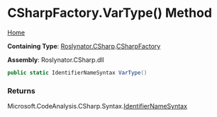 <a name="_Top"></a>

# CSharpFactory\.VarType\(\) Method

[Home](../../../../README.md#_Top)

**Containing Type**: [Roslynator.CSharp](../../README.md#_Top)\.[CSharpFactory](../README.md#_Top)

**Assembly**: Roslynator\.CSharp\.dll

```csharp
public static IdentifierNameSyntax VarType()
```

### Returns

Microsoft\.CodeAnalysis\.CSharp\.Syntax\.[IdentifierNameSyntax](https://docs.microsoft.com/en-us/dotnet/api/microsoft.codeanalysis.csharp.syntax.identifiernamesyntax)

